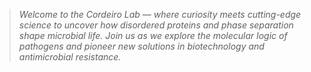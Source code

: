 >*Welcome to the Cordeiro Lab — where curiosity meets cutting-edge science to uncover how disordered proteins and phase separation shape microbial life. Join us as we explore the molecular logic of pathogens and pioneer new solutions in biotechnology and antimicrobial resistance.*
